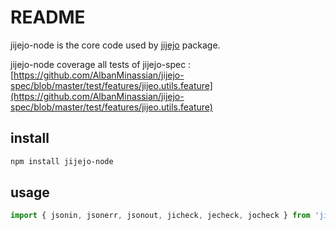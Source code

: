 # README

jijejo-node is the core code used by [jijejo](https://github.com/AlbanMinassian/jijejo) package.

jijejo-node coverage all tests of jijejo-spec : [https://github.com/AlbanMinassian/jijejo-spec/blob/master/test/features/jijeo.utils.feature](https://github.com/AlbanMinassian/jijejo-spec/blob/master/test/features/jijeo.utils.feature)

## install

```bash
npm install jijejo-node
```

## usage

```js
import { jsonin, jsonerr, jsonout, jicheck, jecheck, jocheck } from 'jijejo-node';
```
